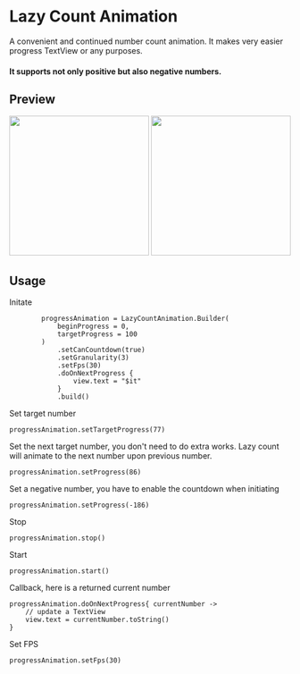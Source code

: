 # Lazy Count Animation
A convenient and continued number count animation. 
It makes very easier progress TextView or any purposes.

#### It supports not only positive but also negative numbers.

## Preview
<a href="https://github.com/frog1014/lazy_count_animation/blob/feature/readme/art/countdown.gif?raw=true"><img src="https://github.com/frog1014/lazy_count_animation/blob/feature/readme/art/countdown.gif?raw=true" width="250px"/></a>
<a href="https://github.com/frog1014/lazy_count_animation/blob/feature/readme/art/non_countdown.gif?raw=true"><img src="https://github.com/frog1014/lazy_count_animation/blob/feature/readme/art/non_countdown.gif?raw=true" width="250px"/></a>
## Usage
Initate
```
        progressAnimation = LazyCountAnimation.Builder(
            beginProgress = 0,
            targetProgress = 100
        )
            .setCanCountdown(true)
            .setGranularity(3)
            .setFps(30)
            .doOnNextProgress {
                view.text = "$it"
            }
            .build()

```

Set target number
```
progressAnimation.setTargetProgress(77)
```

Set the next target number, you don't need to do extra works. 
Lazy count will animate to the next number upon previous number.
```
progressAnimation.setProgress(86)
```

Set a negative number, you have to enable the countdown when initiating
```
progressAnimation.setProgress(-186)
```

Stop
```
progressAnimation.stop()
```

Start
```
progressAnimation.start()
```

Callback, here is a returned current number
```
progressAnimation.doOnNextProgress{ currentNumber ->
    // update a TextView
    view.text = currentNumber.toString()
}
```

Set FPS
```
progressAnimation.setFps(30)
```